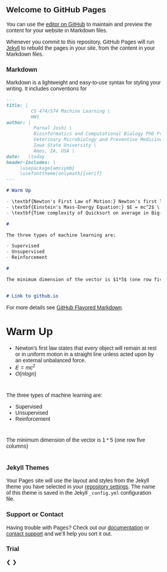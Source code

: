 ## Welcome to GitHub Pages

You can use the [editor on GitHub](https://github.com/parnaljoshi/COMS574_HW01/edit/gh-pages/index.md) to maintain and preview the content for your website in Markdown files.

Whenever you commit to this repository, GitHub Pages will run [Jekyll](https://jekyllrb.com/) to rebuild the pages in your site, from the content in your Markdown files.

### Markdown

Markdown is a lightweight and easy-to-use syntax for styling your writing. It includes conventions for

```markdown
---
title: | 
         CS 474/574 Machine Learning \
         HW1
author: |
          Parnal Joshi \
          Bioinformatics and Computational Biology PhD Program \
          Veterinary Microbiology and Preventive Medicine \
          Iowa State University \
          Ames, IA, USA \
date:   \today
header-includes: |
     \usepackage{amssymb}
     \usefonttheme[onlymath]{serif}
---

# Warm Up

- \textbf{Newton's First Law of Motion:} Newton's first law states that every object will remain at rest or in uniform motion in a straight line unless acted upon by an external unbalanced force. \
- \textbf{Einstein's Mass-Energy Equation:} $E = mc^2$ \
- \textbf{Time complexity of Quicksort on average in Big-O notation:} $O(nlogn)$ \

# 

The three types of machine learning are:

- Supervised
- Unsupervised
- Reinforcement

# 

The minimum dimension of the vector is $1*5$ (one row five columns)


# Link to github.io

```

For more details see [GitHub Flavored Markdown](https://guides.github.com/features/mastering-markdown/).

<div id="warm-up" class="slide section level1">
<h1>Warm Up</h1>
<ul>
<li> Newton’s first law states that every object will remain at rest or in uniform motion in a straight line unless acted upon by an external unbalanced force.<br />
</li>
<li> <span class="math inline"><em>E</em> = <em>m</em><em>c</em><sup>2</sup></span><br />
</li>
<li> <span class="math inline"><em>O</em>(<em>n</em><em>l</em><em>o</em><em>g</em><em>n</em>)</span><br />
</li>
</ul>
</div>
<div id="section" class="slide section level1">
<h1></h1>
<p>The three types of machine learning are:</p>
<ul>
<li>Supervised</li>
<li>Unsupervised</li>
<li>Reinforcement</li>
</ul>
</div>
<div id="section-1" class="slide section level1">
<h1></h1>
<p>The minimum dimension of the vector is <span class="math inline">1 * 5</span> (one row five columns)</p>
</div>
<div id="section-2" class="slide section level1">
<h1></h1>
<p></p>
</div>


### Jekyll Themes

Your Pages site will use the layout and styles from the Jekyll theme you have selected in your [repository settings](https://github.com/parnaljoshi/COMS574_HW01/settings). The name of this theme is saved in the Jekyll `_config.yml` configuration file.

### Support or Contact

Having trouble with Pages? Check out our [documentation](https://docs.github.com/categories/github-pages-basics/) or [contact support](https://support.github.com/contact) and we’ll help you sort it out.

### Trial

<!DOCTYPE html>
<html>
<head>
<meta name="viewport" content="width=device-width, initial-scale=1">
<style>
* {box-sizing: border-box}
body {font-family: Verdana, sans-serif; margin:0}
.mySlides {display: none}
img {vertical-align: middle;}

/* Slideshow container */
.slideshow-container {
  max-width: 1000px;
  position: relative;
  margin: auto;
}

/* Next & previous buttons */
.prev, .next {
  cursor: pointer;
  position: absolute;
  top: 50%;
  width: auto;
  padding: 16px;
  margin-top: -22px;
  color: white;
  font-weight: bold;
  font-size: 18px;
  transition: 0.6s ease;
  border-radius: 0 3px 3px 0;
  user-select: none;
}

/* Position the "next button" to the right */
.next {
  right: 0;
  border-radius: 3px 0 0 3px;
}

/* On hover, add a black background color with a little bit see-through */
.prev:hover, .next:hover {
  background-color: rgba(0,0,0,0.8);
}

/* Caption text */
.text {
  color: #f2f2f2;
  font-size: 15px;
  padding: 8px 12px;
  position: absolute;
  bottom: 8px;
  width: 100%;
  text-align: center;
}

/* Number text (1/3 etc) */
.numbertext {
  color: #f2f2f2;
  font-size: 12px;
  padding: 8px 12px;
  position: absolute;
  top: 0;
}

/* The dots/bullets/indicators */
.dot {
  cursor: pointer;
  height: 15px;
  width: 15px;
  margin: 0 2px;
  background-color: #bbb;
  border-radius: 50%;
  display: inline-block;
  transition: background-color 0.6s ease;
}

.active, .dot:hover {
  background-color: #717171;
}

/* Fading animation */
.fade {
  -webkit-animation-name: fade;
  -webkit-animation-duration: 1.5s;
  animation-name: fade;
  animation-duration: 1.5s;
}

@-webkit-keyframes fade {
  from {opacity: .4} 
  to {opacity: 1}
}

@keyframes fade {
  from {opacity: .4} 
  to {opacity: 1}
}

/* On smaller screens, decrease text size */
@media only screen and (max-width: 300px) {
  .prev, .next,.text {font-size: 11px}
}
</style>
</head>
<body>

<div class="slideshow-container">

<div class="mySlides fade">
  <div class="numbertext">1 / 3</div>
  <div class="text">Caption Text</div>
</div>

<div class="mySlides fade">
  <div class="numbertext">2 / 3</div>
  <div class="text">Caption Two</div>
</div>

<div class="mySlides fade">
  <div class="numbertext">3 / 3</div>
  <div class="text">Caption Three</div>
</div>

<a class="prev" onclick="plusSlides(-1)">&#10094;</a>
<a class="next" onclick="plusSlides(1)">&#10095;</a>

</div>
<br>

<div style="text-align:center">
  <span class="dot" onclick="currentSlide(1)"></span> 
  <span class="dot" onclick="currentSlide(2)"></span> 
  <span class="dot" onclick="currentSlide(3)"></span> 
</div>

<script>
var slideIndex = 1;
showSlides(slideIndex);

function plusSlides(n) {
  showSlides(slideIndex += n);
}

function currentSlide(n) {
  showSlides(slideIndex = n);
}

function showSlides(n) {
  var i;
  var slides = document.getElementsByClassName("mySlides");
  var dots = document.getElementsByClassName("dot");
  if (n > slides.length) {slideIndex = 1}    
  if (n < 1) {slideIndex = slides.length}
  for (i = 0; i < slides.length; i++) {
      slides[i].style.display = "none";  
  }
  for (i = 0; i < dots.length; i++) {
      dots[i].className = dots[i].className.replace(" active", "");
  }
  slides[slideIndex-1].style.display = "block";  
  dots[slideIndex-1].className += " active";
}
</script>

</body>
</html> 
